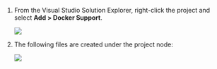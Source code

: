 1. From the Visual Studio Solution Explorer, right-click the project and select **Add > Docker Support**.

	![][0]
 
1. The following files are created under the project node:

	![][1]

[0]: ./media/vs-docker-add-docker-support/add-docker-support.png
[1]: ./media/vs-docker-add-docker-support/docker-files-added.png
